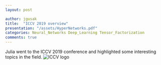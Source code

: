 ```yaml
---
layout: post

author: jgusak
title:  "ICCV 2019 overview"
presentation: "/assets/HyperNetworks.pdf"
categories: Neural_Networks Deep_Learning Tensor_Factorization
comments: true
---
```

Julia went to the ICCV 2019 conference and highlighted some interesting topics in the field.
![ICCV logo](http://iccv2019.thecvf.com/images/ICCV19logo_main.png)